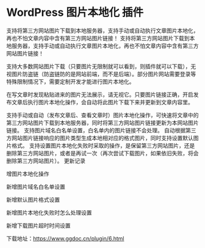 # WordPress 图片本地化 插件
支持将第三方网站图片下载到本地服务器，支持手动或自动执行文章图片本地化，再也不怕文章内容中含有第三方网站图片链接！
支持将第三方网站图片下载到本地服务器，支持手动或自动执行文章图片本地化，再也不怕文章内容中含有第三方网站图片链接！

支持大多数网站图片下载（只要图片无限制就可以看到，则插件就可以下载），无视图片防盗链（防盗链防的是网站前端，而不是后端）。部分图片网站需要登录等特殊限制情况下，需要定制开发才能进行图片本地化。

在写文章时发现粘贴进来的图片无法展示，请无视它。只要图片链接正确，开启发布文章后执行图片本地化操作，会自动将此图片下载下来并更新到文章内容里。

支持手动或自动（发布文章后、查看文章时）图片本地化操作，可快速将文章中的第三方网站图片下载到本地服务器，同时将第三方网站图片链接更新为本网站图片链接。
支持图片域名白名单设置，白名单内的图片链接不会处理。
自动根据第三方网站图片链接响应的图片类型生成本地相对应的格式图片，同时支持设置默认图片格式。
支持设置图片本地化失败时采取的操作，是保留第三方网站图片，还是删除第三方网站图片，或者是再试一次（再次尝试下载图片，如果依旧失败，将会删除第三方网站图片）。
更新记录

增图片本地化操作

新增图片域名白名单设置

新增默认图片格式设置

新增图片本地化失败时怎么处理设置

新增下载图片超时时间设置

下载地址：https://www.ggdoc.cn/plugin/6.html
